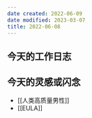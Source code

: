 ```yaml
---
date created: 2022-06-09
date modified: 2023-03-07
title: 2022-06-08
---
```


## 今天的工作日志

## 今天的灵感或闪念

- [[人类高质量男性]]
- [[EULA]]
